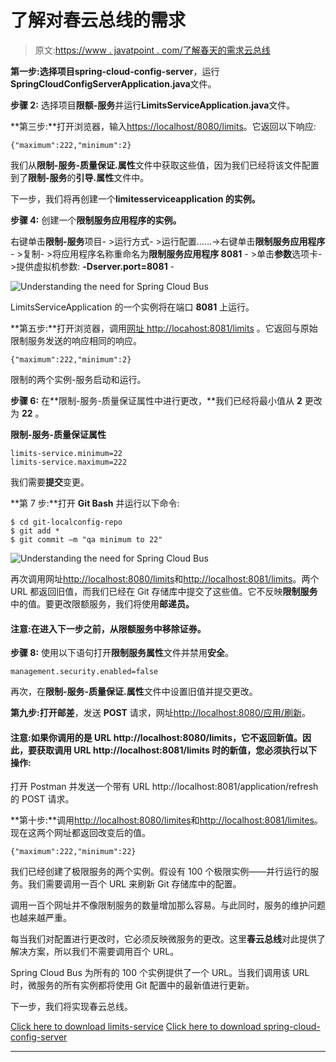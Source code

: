 # 了解对春云总线的需求

> 原文:[https://www . javatpoint . com/了解春天的需求云总线](https://www.javatpoint.com/understanding-the-need-for-spring-cloud-bus)

**第一步:**选择项目**spring-cloud-config-server**，运行**SpringCloudConfigServerApplication.java**文件。

**步骤 2:** 选择项目**限额-服务**并运行**LimitsServiceApplication.java**文件。

**第三步:**打开浏览器，输入[https://localhost/8080/limits](https://localhost/8080/limits)。它返回以下响应:

```
{"maximum":222,"minimum":2}

```

我们从**限制-服务-质量保证.属性**文件中获取这些值，因为我们已经将该文件配置到了**限制-服务**的**引导.属性**文件中。

下一步，我们将再创建一个**limitesserviceapplication 的实例。**

**步骤 4:** 创建一个**限制服务应用程序的实例。**

右键单击**限制-服务**项目- >运行方式- >运行配置……->右键单击**限制服务应用程序** - >复制- >将应用程序名称重命名为**限制服务应用程序 8081** - >单击**参数**选项卡- >提供虚拟机参数: **-Dserver.port=8081** -

![Understanding the need for Spring Cloud Bus](../Images/750257241293ec9244f9ce3051804632.png)

LimitsServiceApplication 的一个实例将在端口 **8081** 上运行。

**第五步:**打开浏览器，调用[网址 http://locahost:8081/limits](http://locahost:8081/limits) 。它返回与原始限制服务发送的响应相同的响应。

```
{"maximum":222,"minimum":2}

```

限制的两个实例-服务启动和运行。

**步骤 6:** 在**限制-服务-质量保证属性中进行更改，**我们已经将最小值从 **2** 更改为 **22** 。

**限制-服务-质量保证属性**

```
limits-service.minimum=22
limits-service.maximum=222

```

我们需要**提交**变更。

**第 7 步:**打开 **Git Bash** 并运行以下命令:

```
$ cd git-localconfig-repo
$ git add *
$ git commit –m "qa minimum to 22"

```

![Understanding the need for Spring Cloud Bus](../Images/76888e357d6bd99a6ef434e0196e10c9.png)

再次调用网址[http://localhost:8080/limits](http://localhost:8080/limits)和[http://localhost:8081/limits](http://localhost:8081/limits)。两个 URL 都返回旧值，而我们已经在 Git 存储库中提交了这些值。它不反映**限制服务**中的值。要更改限额服务，我们将使用**邮递员。**

#### 注意:在进入下一步之前，从限额服务中移除证券。

**步骤 8:** 使用以下语句打开**限制服务属性**文件并禁用**安全**。

```
management.security.enabled=false

```

再次，在**限制-服务-质量保证.属性**文件中设置旧值并提交更改。

**第九步:**打开**邮差**，发送 **POST** 请求，网址[http://localhost:8080/应用/刷新](http://localhost:8080/application/refresh)。

#### 注意:如果你调用的是 URL http://localhost:8080/limits，它不返回新值。因此，要获取调用 URL http://localhost:8081/limits 时的新值，您必须执行以下操作:
打开 Postman 并发送一个带有 URL http://localhost:8081/application/refresh 的 POST 请求。

**第十步:**调用[http://localhost:8080/limites](http://localhost:8080/limits)和[http://localhost:8081/limites](http://localhost:8081/limits)。现在这两个网址都返回改变后的值。

```
{"maximum":222,"minimum":22}

```

我们已经创建了极限服务的两个实例。假设有 100 个极限实例——并行运行的服务。我们需要调用一百个 URL 来刷新 Git 存储库中的配置。

调用一百个网址并不像限制服务的数量增加那么容易。与此同时，服务的维护问题也越来越严重。

每当我们对配置进行更改时，它必须反映微服务的更改。这里**春云总线**对此提供了解决方案，所以我们不需要调用百个 URL。

Spring Cloud Bus 为所有的 100 个实例提供了一个 URL。当我们调用该 URL 时，微服务的所有实例都将使用 Git 配置中的最新值进行更新。

下一步，我们将实现春云总线。

[Click here to download limits-service](https://static.javatpoint.com/tutorial/microservices/download/bus/limits-service.zip)
[Click here to download spring-cloud-config-server](https://static.javatpoint.com/tutorial/microservices/download/bus/spring-cloud-config-server.zip)

* * *